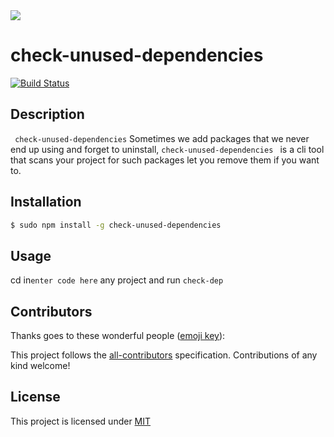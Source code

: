 
<div>
	<img src="https://i.imgur.com/y46CgWg.gif">
	<h1 style="font-weight:bold;">check-unused-dependencies </h1>

[![Build Status](https://travis-ci.org/ekpangmichael/check-unused-dependencies.svg?branch=master)](https://travis-ci.org/ekpangmichael/check-unused-dependencies)



</div>



## Description

` check-unused-dependencies`  Sometimes we add packages that  we never end up using and forget to uninstall, `check-unused-dependencies ` is a cli tool that scans your project for such packages let you remove them if you want to.
## Installation

```bash
$ sudo npm install -g check-unused-dependencies
```


## Usage

cd in`enter code here` any project and run `check-dep`






## Contributors

Thanks goes to these wonderful people ([emoji key](https://allcontributors.org/docs/en/emoji-key)):

<!-- ALL-CONTRIBUTORS-LIST:START - Do not remove or modify this section -->
<!-- prettier-ignore -->


<!-- ALL-CONTRIBUTORS-LIST:END -->

This project follows the [all-contributors](https://github.com/all-contributors/all-contributors) specification. Contributions of any kind welcome!

## License

This project is licensed under
[MIT](https://github.com/codeshifu/sync-dotenv/blob/master/LICENSE)